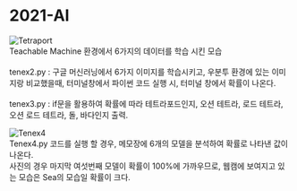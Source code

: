 # 2021-AI

![Tetraport](https://user-images.githubusercontent.com/90503450/133099666-7d6dddbb-6864-4e41-aee1-e44d60abb029.jpg)
<br>
Teachable Machine 환경에서 6가지의 데이터를 학습 시킨 모습
<br>
<br>
tenex2.py : 구글 머신러닝에서 6가지 이미지를 학습시키고, 우분투 환경에 있는 이미지랑 비교했을때, 터미널창에서 파이썬 코드 실행 시, 터미널 창에서 확률이 나온다. <br><br>
tenex3.py : if문을 활용하여 확률에 따라 테트라포드인지, 오션 테트라, 로드 테트라, 오션 로드 테트라, 돌, 바다인지 출력. <br>

![Tenex4](https://user-images.githubusercontent.com/90503450/133100321-e0861522-ae77-4bd8-bdd0-b6242247181e.jpg)
</br>
Tenex4.py 코드를 실행 할 경우, 메모장에 6개의 모델을 분석하여 확률로 나타낸 값이 나온다.
<br> 사진의 경우 마지막 여섯번째 모델이 확률이 100%에 가까우므로, 웹캠에 보여지고 있는 모습은 Sea의 모습일 확률이 크다.
